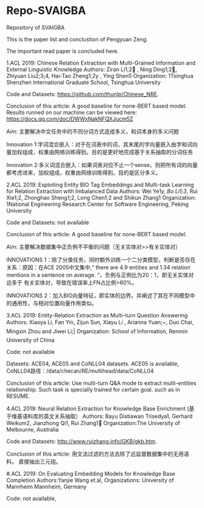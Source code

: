 # Repo-SVAIGBA
Repository of SVAIGBA


This is the paper list and conclustion of Pengyuan Zeng.

The important read paper is concluded here.

1.ACL 2019: Chinese Relation Extraction with Multi-Grained Information and External Linguistic Knowledge
Authors: Ziran Li1;2 , Ning Ding1;2, Zhiyuan Liu2;3;4, Hai-Tao Zheng1;2y , Ying Shen5
Organization: 1Tsinghua Shenzhen International Graduate School, Tsinghua University

Code and Datasets: https://github.com/thunlp/Chinese_NRE.

Conclusion of this article: A good baseline for none-BERT based model. Results runned on our machine can be viewed here: https://docs.qq.com/doc/DWWxNakNFQXJucm5Z

Aim: 主要解决中文任务中的不同分词方式造成多义，和词本身的多义问题

Innovation  1:字词混合嵌入：对于在词表中的词，其末尾的字向量嵌入由字和词向量加权组成，权重由网络训练得到。目的是更好地完成基于关系抽取的分词任务

Innovation  2:多义词混合嵌入：如果词表对应不止一个sense，则把所有词的向量都考虑进来，加权组成，权重由网络训练得到。目的是区分多义。





2.ACL 2019: Exploiting Entity BIO Tag Embeddings and Multi-task Learning for Relation Extraction with Imbalanced Data
Authors: Wei Ye1*y, Bo Li1;3*, Rui Xie1;2, Zhonghao Sheng1;2, Long Chen1;2 and Shikun Zhang1
Organization: 1National Engineering Research Center for Software Engineering, Peking University

Code and Datasets: not available

Conclusion of this article: A good baseline for none-BERT based model.

Aim: 主要解决数据集中正负例不平衡的问题（无关实体对>>有关实体对）

INNOVATIONS	 1：除了分类任务，同时额外训练一个二分类模型，判断是否存在关系：原因：在ACE 2005中文集中,“ there are 4.9 entities and 1.34 relation mentions in a sentence on average. ”，负例与正例比为20：1，即无关实体对 远多于 有关实体对，导致在错误率上FN占比例>60%。

INNOVATIONS  2：加入BIO向量特征，即实体的边界。并阐述了其在不同模型中的通用性，与相对位置向量作用类似。





3.ACL 2019: Entity-Relation Extraction as Multi-turn Question Answering
Authors: Xiaoya Li, Fan Yin, Zijun Sun, Xiayu Li , Arianna Yuan;~, Duo Chai, Mingxin Zhou and Jiwei Li;|
Organization: School of Information, Renmin University of China

Code: not available

Datasets: ACE04, ACE05 and CoNLL04 datasets. ACE05 is available, CoNLL04路径：/data/checan/RE/multihead/data/CoNLL04

Conclusion of this article: Use multi-turn Q&A mode to extract multi-entities relationship. Such task is specially trained for certain goal. such as in RESUME. 

4.ACL 2019: Neural Relation Extraction for Knowledge Base Enrichment (基于维基语料库的英文关系抽取）
Authors: Bayu Distiawan Trisedya1, Gerhard Weikum2, Jianzhong Qi1, Rui Zhang1
Organization:The University of Melbourne, Australia

Code and Datasets: http://www.ruizhang.info/GKB/gkb.htm. 

Conclusion of this article: 用文法过滤的方法去除了远监督数据集中的无用语料。 直接抽出三元组。


#.ACL 2019: On Evaluating Embedding Models for Knowledge Base Completion
Authors:Yanjie Wang et.al,
Organizations: University of Mannheim Mannheim, Germany

Code: not available,
